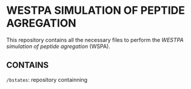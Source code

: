 # WESTPA SIMULATION OF PEPTIDE AGREGATION

This repository contains all the necessary files to perform the _WESTPA simulation of peptide agregation_ (WSPA).

## CONTAINS

`/bstates`: repository containning  
